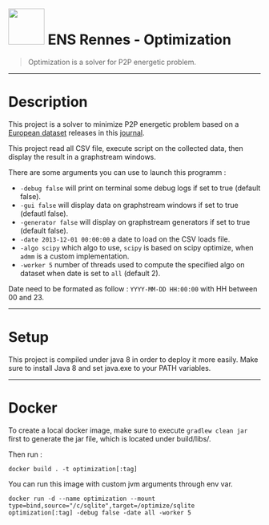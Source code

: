 # <img src="https://www.workinblue.fr/wp-content/uploads/2018/03/Logo.png" width="72"> ENS Rennes - Optimization

> Optimization is a solver for P2P energetic problem.

---
# Description

This project is a solver to minimize P2P energetic problem based on a [European dataset](https://github.com/DTU-ELMA/European_Dataset) releases in this [journal](https://www.nature.com/articles/sdata2017175).

This project read all CSV file, execute script on the collected data, then display the result in a graphstream windows.

There are some arguments you can use to launch this programm :
* ```-debug false``` will print on terminal some debug logs if set to true (default false).
* ```-gui false``` will display data on graphstream windows if set to true (defautl false).
* ```-generator false``` will display on graphstream generators if set to true (default false).
* ```-date 2013-12-01 00:00:00``` a date to load on the CSV loads file.
* ```-algo scipy``` which algo to use, ``scipy`` is based on scipy optimize, when ``admm`` is a custom implementation.
* ```-worker 5``` number of threads used to compute the specified algo on dataset when date is set to ``all`` (default 2).

Date need to be formated as follow : `YYYY-MM-DD HH:00:00` with HH between 00 and 23.



---
# Setup

This project is compiled under java 8 in order to deploy it more easily. Make sure to install Java 8 and set java.exe to your PATH variables.


---
# Docker

To create a local docker image, make sure to execute ``gradlew clean jar`` first to generate the jar file, which is located under build/libs/.

Then run :

```docker build . -t optimization[:tag]```

You can run this image with custom jvm arguments through env var.

```docker run -d --name optimization --mount type=bind,source="/c/sqlite",target=/optimize/sqlite optimization[:tag] -debug false -date all -worker 5```
